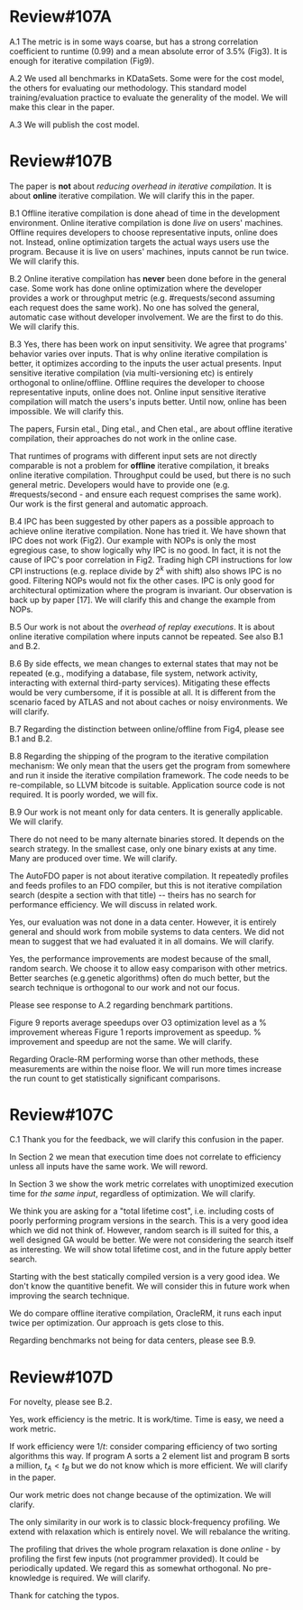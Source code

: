 # Review#107A
A.1 The metric is in some ways coarse, but has a strong correlation coefficient to runtime (0.99) and a mean absolute error of 3.5% (Fig3). It is enough for iterative compilation (Fig9).

A.2 We used all benchmarks in KDataSets. Some were for the cost model, the others for evaluating our methodology. This standard model
training/evaluation practice to evaluate the generality of the model. We will make this clear in the paper.

A.3 We will publish the cost model.

# Review#107B

The paper is **not** about *reducing overhead in iterative compilation*. It is about **online** iterative compilation. We will clarify this in the paper.

B.1 Offline iterative compilation is done ahead of time in the development environment. Online iterative compilation is done *live* on users' machines. Offline requires developers to choose representative inputs, online does not. Instead, online optimization targets the actual ways users use the program. Because it is live on users' machines, inputs cannot be run twice. We will clarify this.

B.2 Online iterative compilation has **never** been done before in the general case. Some work has done online optimization where the developer provides a work or throughput metric (e.g. #requests/second assuming each request does the same work). No one has solved the general, automatic case without developer involvement. We are the first to do this. We will clarify this.

B.3 Yes, there has been work on input sensitivity. We agree that programs' behavior varies over inputs. That is why online iterative compilation is better, it optimizes according to the inputs the user actual presents. Input sensitive iterative compilation (via multi-versioning etc) is entirely orthogonal to online/offline. Offline requires the developer to choose representative inputs, online does not. Online input sensitive iterative compilation will match the users's inputs better. Until now, online has been impossible. We will clarify this.

The papers, Fursin etal., Ding etal., and Chen etal., are about offline iterative compilation, their approaches do not work in the online case.

That runtimes of programs with different input sets are not directly comparable is not a problem for **offline** iterative compilation, it breaks online iterative compilation. Throughput could be used, but there is no such general metric. Developers would have to provide one (e.g. #requests/second - and ensure each request comprises the same work). Our work is the first general and automatic approach.

B.4 IPC has been suggested by other papers as a possible approach to achieve online iterative compilation. None has tried it. We have shown that IPC does not work (Fig2). Our example with NOPs is only the most egregious case, to show logically why IPC is no good. In fact, it is not the cause of IPC's poor correlation in Fig2. Trading high CPI instructions for low CPI instructions (e.g. replace divide by $2^k$ with shift) also shows IPC is no good. Filtering NOPs would not fix the other cases. IPC is only good for architectural optimization where the program is invariant. Our observation is back up by paper [17]. We will clarify this and change the example from NOPs.

B.5 Our work is not about the *overhead of replay executions*. It is about online iterative compilation where inputs cannot be repeated. See also B.1 and B.2.

B.6 By side effects, we mean changes to external states that may not be repeated (e.g., modifying a database, file system, network activity, interacting with external third-party services). Mitigating these effects would be very cumbersome, if it is possible at all. It is different from the scenario faced by ATLAS and not about caches or noisy environments. We will clarify.

B.7 Regarding the distinction between online/offline from Fig4, please see B.1 and B.2.

B.8 Regarding the shipping of the program to the iterative compilation mechanism: We only mean that the users get the program from somewhere and run it inside the iterative compilation framework. The code needs to be re-compilable, so LLVM bitcode is suitable. Application source code is not required. It is poorly worded, we will fix.

B.9 Our work is not meant only for data centers. It is generally applicable. We will clarify.

There do not need to be many alternate binaries stored. It depends on the search strategy. In the smallest case, only one binary exists at any time. Many are produced over time. We will clarify.
    
The AutoFDO paper is not about iterative compilation. It repeatedly profiles and feeds profiles to an FDO compiler, but this is not iterative compilation search (despite a section with that title) -- theirs has no search for performance efficiency. We will discuss in related work.

Yes, our evaluation was not done in a data center. However, it is entirely general and should work from mobile systems to data centers. We did not mean to suggest that we had evaluated it in all domains. We will clarify.

Yes, the performance improvements are modest because of the small, random search. We choose it to allow easy comparison with other metrics. Better searches (e.g.genetic algorithms) often do much better, but the search technique is orthogonal to our work and not our focus.

Please see response to A.2 regarding benchmark partitions. 

Figure 9 reports average speedups over O3 optimization level as a % improvement whereas Figure 1 reports improvement as speedup. % improvement and speedup are not the same. We will clarify.

Regarding Oracle-RM performing worse than other methods, these measurements are within the noise floor.  We will run more times increase the run count to get statistically significant comparisons.


# Review#107C

C.1 Thank you for the feedback, we will clarify this confusion in the paper.

In Section 2 we mean that execution time does not correlate to efficiency unless all inputs have the same work. We will reword.

In Section 3 we show the work metric correlates with unoptimized execution time for *the same input*, regardless of optimization. We will clarify.

We think you are asking for a "total lifetime cost", i.e. including costs of poorly performing program versions in the search. This is a very good idea which we did not think of. However, random search is ill suited for this, a well designed GA would be better. We were not considering the search itself as interesting. We will show total lifetime cost, and in the future apply better search.

Starting with the best statically compiled version is a very good idea. We don't know the quantitive benefit. We will consider this in future work when improving the search technique.

We do compare offline iterative compilation, OracleRM, it runs each input twice per optimization. Our approach is gets close to this.

Regarding benchmarks not being for data centers, please see B.9.

# Review#107D

For novelty, please see B.2.

Yes, work efficiency is the metric. It is work/time. Time is easy, we need a work metric.

If work efficiency were $1/t$: consider comparing efficiency of two sorting algorithms this way. If program A sorts a 2 element list and program B sorts a million, $t_A<t_B$ but we do not know which is more efficient. We will clarify in the paper.

Our work metric does not change because of the optimization. We will clarify.

The only similarity in our work is to classic block-frequency profiling. We extend with relaxation which is entirely novel. We will rebalance the writing.

The profiling that drives the whole program relaxation is done *online* - by profiling the first few inputs (not programmer provided). It could be periodically updated. We regard this as somewhat orthogonal. No pre-knowledge is required. We will clarify.

Thank for catching the typos.